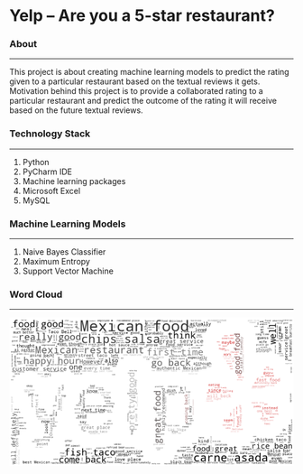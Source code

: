 Yelp – Are you a 5-star restaurant?
========================================

### About ###
-----------------------------
This project is about creating machine learning models to predict the rating given to a particular restaurant based on the textual reviews it gets. Motivation behind this project is to provide a collaborated rating to a particular restaurant and predict the outcome of the rating it will receive based on the future textual reviews.

### Technology Stack ### 
-----------------------------
1. Python
2. PyCharm IDE
3. Machine learning packages
4. Microsoft Excel
5. MySQL

### Machine Learning Models ###
-----------------------------
1. Naive Bayes Classifier
2. Maximum Entropy
3. Support Vector Machine

### Word Cloud ###
-----------------------------
![alt text](https://github.com/kushg18/yelp-resto-rate-predictor/blob/master/src/wordcloud.png)